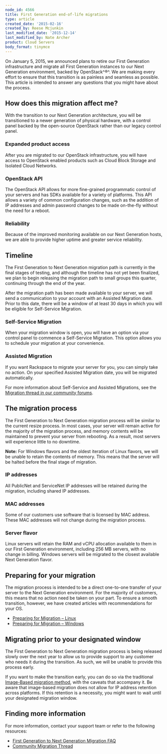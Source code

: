 ```yaml
---
node_id: 4566
title: First Generation end-of-life migrations
type: article
created_date: '2015-02-16'
created_by: Reese Mcjunkin
last_modified_date: '2015-12-14'
last_modified_by: Nate Archer
product: Cloud Servers
body_format: tinymce
---
```


On January 5, 2015, we announced plans to retire our First Generation
infrastructure and migrate all First Generation instances to our Next
Generation environment, backed by OpenStack^&reg;^. We are making every
effort to ensure that this transition is as painless and seamless as
possible. This article is intended to answer any questions that you
might have about the process.

How does this migration affect me?
----------------------------------

With the transition to our Next Generation architecture, you will be
transitioned to a newer generation of physical hardware, with a control
panel backed by the open-source OpenStack rather than our legacy control
panel.

### Expanded product access

After you are migrated to our OpenStack infrastructure, you will have
access to OpenStack enabled products such as Cloud Block Storage and
Isolated Cloud Networks.

### OpenStack API

The OpenStack API allows for more fine-grained programmatic control of
your servers and has SDKs available for a variety of platforms. This API
allows a variety of common configuration changes, such as the addition
of IP addresses and admin password changes to be made on-the-fly without
the need for a reboot.

### Reliability

Because of the improved monitoring available on our Next Generation
hosts, we are able to provide higher uptime and greater service
reliability.

Timeline
--------

The First Generation to Next Generation migration path is currently in
the final stages of testing, and although the timeline has not yet been
finalized, we plan to begin releasing the migration path to small groups
this quarter, continuing through the end of the year.

After the migration path has been made available to your server, we will
send a communication to your account with an Assisted Migration date.
Prior to this date, there will be a window of at least 30 days in which
you will be eligible for Self-Service Migration.

### Self-Service Migration

When your migration window is open, you will have an option via your
control panel to commence a Self-Service Migration. This option allows
you to schedule your migration at your convenience.

### Assisted Migration

If you want Rackspace to migrate your server for you, you can simply
take no action. On your specified Assisted Migration date, you will be
migrated automatically.

For more information about Self-Service and Assisted Migrations, see the
[Migration thread in our community
forums](https://community.rackspace.com/products/f/25/t/4787).

The migration process
---------------------

The First Generation to Next Generation migration process will be
similar to the current resize process. In most cases, your server will
remain active for the majority of the migration process, and memory
contents will be maintained to prevent your server from rebooting. As a
result, most servers will experience little to no downtime.

**Note:** For Windows flavors and the oldest iteration of Linux flavors,
we will be unable to retain the contents of memory. This means that the
server will be halted before the final stage of migration.

### IP addresses

All PublicNet and ServiceNet IP addresses will be retained during the
migration, including shared IP addresses.

### MAC addresses

Some of our customers use software that is licensed by MAC address.
These MAC addresses will not change during the migration process.

### Server flavor

Linux servers will retain the RAM and vCPU allocation available to them
in our First Generation environment, including 256 MB servers, with no
change in billing. Windows servers will be migrated to the closest
available Next Generation flavor.

Preparing for your migration
----------------------------

The migration process is intended to be a direct one-to-one transfer of
your server to the Next Generation environment. For the majority of
customers, this means that no action need be taken on your part. To
ensure a smooth transition, however, we have created articles with
recommendations for your OS.

-   [Preparing for Migration &ndash;
    Linux](/how-to/prepare-to-migrate-a-linux-server)
-   [Preparing for Migration &ndash;
    Windows](/how-to/prepare-to-migrate-a-windows-server)

Migrating prior to your designated window
-----------------------------------------

The First Generation to Next Generation migration process is being
released slowly over the next year to allow us to provide support to any
customer who needs it during the transition. As such, we will be unable
to provide this process early.

If you want to make the transition early, you can do so via the
traditional [Image-Based migration
method](/how-to/next-generation-cloud-servers-migration-considerations-and-options),
with the caveats that accompany it. Be aware that image-based migration
does not allow for IP address retention across platforms. If this
retention is a necessity, you might want to wait until your designated
migration window.

Finding more information
------------------------

For more information, contact your support team or refer to the
following resources:

-   [First Generation to Next Generation Migration
    FAQ](/how-to/first-generation-to-next-generation-cloud-server-migration-faq)
-   [Community Migration
    Thread](https://community.rackspace.com/products/f/25/t/4787)


